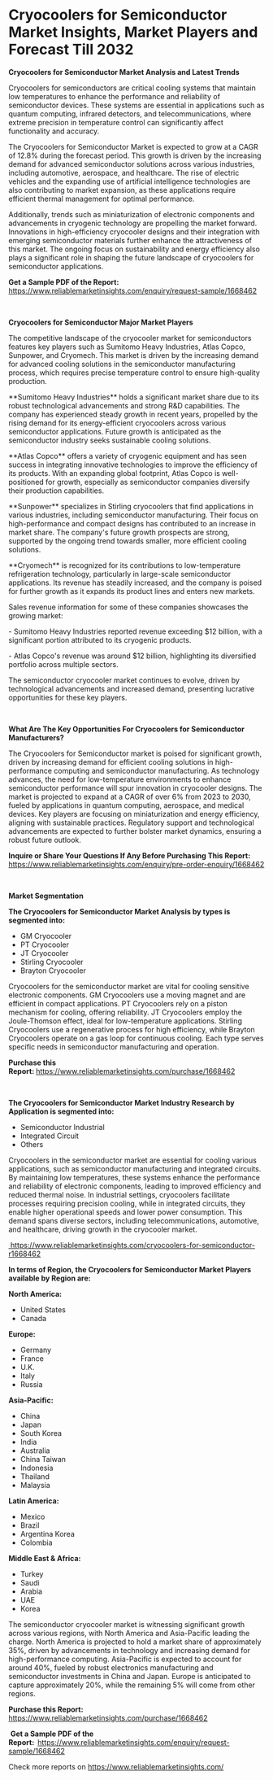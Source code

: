 <p><h1>Cryocoolers for Semiconductor Market Insights, Market Players and Forecast Till 2032</h1></p><p><strong>Cryocoolers for Semiconductor Market Analysis and Latest Trends</strong></p>
<p><p>Cryocoolers for semiconductors are critical cooling systems that maintain low temperatures to enhance the performance and reliability of semiconductor devices. These systems are essential in applications such as quantum computing, infrared detectors, and telecommunications, where extreme precision in temperature control can significantly affect functionality and accuracy.</p><p>The Cryocoolers for Semiconductor Market is expected to grow at a CAGR of 12.8% during the forecast period. This growth is driven by the increasing demand for advanced semiconductor solutions across various industries, including automotive, aerospace, and healthcare. The rise of electric vehicles and the expanding use of artificial intelligence technologies are also contributing to market expansion, as these applications require efficient thermal management for optimal performance.</p><p>Additionally, trends such as miniaturization of electronic components and advancements in cryogenic technology are propelling the market forward. Innovations in high-efficiency cryocooler designs and their integration with emerging semiconductor materials further enhance the attractiveness of this market. The ongoing focus on sustainability and energy efficiency also plays a significant role in shaping the future landscape of cryocoolers for semiconductor applications.</p></p>
<p><strong>Get a Sample PDF of the Report:&nbsp;</strong> <a href="https://www.reliablemarketinsights.com/enquiry/request-sample/1668462?utm_campaign=2133&utm_medium=2&utm_source=Github&utm_content=ia&utm_term=02032025&utm_id=cryocoolers-for-semiconductor">https://www.reliablemarketinsights.com/enquiry/request-sample/1668462</a></p>
<p>&nbsp;</p>
<p><strong>Cryocoolers for Semiconductor Major Market Players</strong></p>
<p><p>The competitive landscape of the cryocooler market for semiconductors features key players such as Sumitomo Heavy Industries, Atlas Copco, Sunpower, and Cryomech. This market is driven by the increasing demand for advanced cooling solutions in the semiconductor manufacturing process, which requires precise temperature control to ensure high-quality production.</p><p>**Sumitomo Heavy Industries** holds a significant market share due to its robust technological advancements and strong R&D capabilities. The company has experienced steady growth in recent years, propelled by the rising demand for its energy-efficient cryocoolers across various semiconductor applications. Future growth is anticipated as the semiconductor industry seeks sustainable cooling solutions.</p><p>**Atlas Copco** offers a variety of cryogenic equipment and has seen success in integrating innovative technologies to improve the efficiency of its products. With an expanding global footprint, Atlas Copco is well-positioned for growth, especially as semiconductor companies diversify their production capabilities.</p><p>**Sunpower** specializes in Stirling cryocoolers that find applications in various industries, including semiconductor manufacturing. Their focus on high-performance and compact designs has contributed to an increase in market share. The company's future growth prospects are strong, supported by the ongoing trend towards smaller, more efficient cooling solutions.</p><p>**Cryomech** is recognized for its contributions to low-temperature refrigeration technology, particularly in large-scale semiconductor applications. Its revenue has steadily increased, and the company is poised for further growth as it expands its product lines and enters new markets.</p><p>Sales revenue information for some of these companies showcases the growing market: </p><p>- Sumitomo Heavy Industries reported revenue exceeding $12 billion, with a significant portion attributed to its cryogenic products. </p><p>- Atlas Copco's revenue was around $12 billion, highlighting its diversified portfolio across multiple sectors.</p><p>The semiconductor cryocooler market continues to evolve, driven by technological advancements and increased demand, presenting lucrative opportunities for these key players.</p></p>
<p>&nbsp;</p>
<p><strong>What Are The Key Opportunities For Cryocoolers for Semiconductor Manufacturers?</strong></p>
<p><p>The Cryocoolers for Semiconductor market is poised for significant growth, driven by increasing demand for efficient cooling solutions in high-performance computing and semiconductor manufacturing. As technology advances, the need for low-temperature environments to enhance semiconductor performance will spur innovation in cryocooler designs. The market is projected to expand at a CAGR of over 6% from 2023 to 2030, fueled by applications in quantum computing, aerospace, and medical devices. Key players are focusing on miniaturization and energy efficiency, aligning with sustainable practices. Regulatory support and technological advancements are expected to further bolster market dynamics, ensuring a robust future outlook.</p></p>
<p><strong>Inquire or Share Your Questions If Any Before Purchasing This Report:</strong> <a href="https://www.reliablemarketinsights.com/enquiry/pre-order-enquiry/1668462?utm_campaign=2133&utm_medium=2&utm_source=Github&utm_content=ia&utm_term=02032025&utm_id=cryocoolers-for-semiconductor">https://www.reliablemarketinsights.com/enquiry/pre-order-enquiry/1668462</a></p>
<p>&nbsp;</p>
<p><strong>Market Segmentation</strong></p>
<p><strong>The Cryocoolers for Semiconductor Market Analysis by types is segmented into:</strong></p>
<p><ul><li>GM Cryocooler</li><li>PT Cryocooler</li><li>JT Cryocooler</li><li>Stirling Cryocooler</li><li>Brayton Cryocooler</li></ul></p>
<p><p>Cryocoolers for the semiconductor market are vital for cooling sensitive electronic components. GM Cryocoolers use a moving magnet and are efficient in compact applications. PT Cryocoolers rely on a piston mechanism for cooling, offering reliability. JT Cryocoolers employ the Joule-Thomson effect, ideal for low-temperature applications. Stirling Cryocoolers use a regenerative process for high efficiency, while Brayton Cryocoolers operate on a gas loop for continuous cooling. Each type serves specific needs in semiconductor manufacturing and operation.</p></p>
<p><strong>Purchase this Report:&nbsp;</strong><a href="https://www.reliablemarketinsights.com/purchase/1668462?utm_campaign=2133&utm_medium=2&utm_source=Github&utm_content=ia&utm_term=02032025&utm_id=cryocoolers-for-semiconductor">https://www.reliablemarketinsights.com/purchase/1668462</a></p>
<p>&nbsp;</p>
<p><strong>The Cryocoolers for Semiconductor Market Industry Research by Application is segmented into:</strong></p>
<p><ul><li>Semiconductor Industrial</li><li>Integrated Circuit</li><li>Others</li></ul></p>
<p><p>Cryocoolers in the semiconductor market are essential for cooling various applications, such as semiconductor manufacturing and integrated circuits. By maintaining low temperatures, these systems enhance the performance and reliability of electronic components, leading to improved efficiency and reduced thermal noise. In industrial settings, cryocoolers facilitate processes requiring precision cooling, while in integrated circuits, they enable higher operational speeds and lower power consumption. This demand spans diverse sectors, including telecommunications, automotive, and healthcare, driving growth in the cryocooler market.</p></p>
<p><a href="https://www.reliablemarketinsights.com/cryocoolers-for-semiconductor-r1668462?utm_campaign=2133&utm_medium=2&utm_source=Github&utm_content=ia&utm_term=02032025&utm_id=cryocoolers-for-semiconductor">&nbsp;https://www.reliablemarketinsights.com/cryocoolers-for-semiconductor-r1668462</a></p>
<p><strong>In terms of Region, the Cryocoolers for Semiconductor Market Players available by Region are:</strong></p>
<p>
    <p> <strong> North America: </strong>
        <ul>
            <li>United States</li>
            <li>Canada</li>
        </ul>
        </p> 
    <p> <strong> Europe: </strong>
        <ul>
            <li>Germany</li>
            <li>France</li>
            <li>U.K.</li>
            <li>Italy</li>
            <li>Russia</li>
        </ul>
        </p> 
    <p> <strong> Asia-Pacific: </strong>
        <ul>
            <li>China</li>
            <li>Japan</li>
            <li>South Korea</li>
            <li>India</li>
            <li>Australia</li>
            <li>China Taiwan</li>
            <li>Indonesia</li>
            <li>Thailand</li>
            <li>Malaysia</li>
        </ul>
        </p> 
    <p> <strong> Latin America: </strong>
        <ul>
            <li>Mexico</li>
            <li>Brazil</li>
            <li>Argentina Korea</li>
            <li>Colombia</li>
        </ul>
        </p> 
    <p> <strong> Middle East & Africa: </strong>
        <ul>
            <li>Turkey</li>
            <li>Saudi</li>
            <li>Arabia</li>
            <li>UAE</li>
            <li>Korea</li>
        </ul>
    </p>
    </p>
<p><p>The semiconductor cryocooler market is witnessing significant growth across various regions, with North America and Asia-Pacific leading the charge. North America is projected to hold a market share of approximately 35%, driven by advancements in technology and increasing demand for high-performance computing. Asia-Pacific is expected to account for around 40%, fueled by robust electronics manufacturing and semiconductor investments in China and Japan. Europe is anticipated to capture approximately 20%, while the remaining 5% will come from other regions.</p></p>
<p><strong>Purchase this Report: </strong><a href="https://www.reliablemarketinsights.com/purchase/1668462?utm_campaign=2133&utm_medium=2&utm_source=Github&utm_content=ia&utm_term=02032025&utm_id=cryocoolers-for-semiconductor">https://www.reliablemarketinsights.com/purchase/1668462</a></p>
<p>&nbsp;<strong>Get a Sample PDF of the Report:&nbsp;&nbsp;</strong><a href="https://www.reliablemarketinsights.com/enquiry/request-sample/1668462?utm_campaign=2133&utm_medium=2&utm_source=Github&utm_content=ia&utm_term=02032025&utm_id=cryocoolers-for-semiconductor">https://www.reliablemarketinsights.com/enquiry/request-sample/1668462</a></p>
<p><strong></strong></p>
<p>Check more reports on <a href="https://www.reliablemarketinsights.com/?utm_campaign=2133&utm_medium=2&utm_source=Github&utm_content=ia&utm_term=02032025&utm_id=cryocoolers-for-semiconductor">https://www.reliablemarketinsights.com/</a></p>